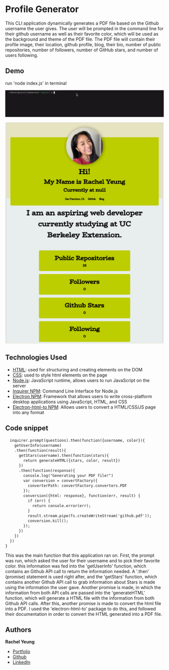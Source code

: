 # Profile Generator

This CLI application dynamically generates a PDF file based on the Github username the user gives. The user will be prompted in the command line for their github username as well as their favorite color, which will be used as the background and theme of the PDF file. The PDF file will contain their profile image, their location, github profile, blog, their bio, number of public repositories, number of followers, number of GitHub stars, and number of users following.

## Demo
run 'node index.js' in terminal


![gif](/assets/commandline.gif)

![screenshot](/assets/screenshot.png)

## Technologies Used

* [HTML](https://developer.mozilla.org/en-US/docs/Web/HTML): used for structuring and creating elements on the DOM
* [CSS](https://developer.mozilla.org/en-US/docs/Web/CSS): used to style html elements on the page
* [Node.js](https://developer.mozilla.org/en-US/docs/Web/API/Node): JavaScript runtime, allows users to run JavaScript on the server
* [Inquirer NPM](https://www.npmjs.com/package/inquirer): Command Line Interface for Node.js
* [Electron NPM](https://www.npmjs.com/package/electron): Framework that allows users to write cross-platform desktop applications using JavaScript, HTML, and CSS
* [Electron-html-to NPM](https://www.npmjs.com/package/electron-html-to): Allows users to convert a HTML/CSS/JS page into any format

## Code snippet 
```function init() {
  inquirer.prompt(questions).then(function({username, color}){
    getUserInfo(username)
    .then(function(result){
      getStars(username).then(function(stars){
        return generateHTML({stars, color, result})
      })
      .then(function(response){
        console.log("Generating your PDF file!")
        var conversion = convertFactory({
          converterPath: convertFactory.converters.PDF
        });
        conversion({html: response}, function(err, result) {
          if (err) {
            return console.error(err);
          }
          result.stream.pipe(fs.createWriteStream('github.pdf'));
          conversion.kill();
        });
      })
    })
  })
}
```
This was the main function that this application ran on. First, the prompt was run, which asked the user for their username and to pick their favorite color. this information was fed into the 'getUserInfo' function, which contains an Github API call to return the information needed. A '.then' (promise) statement is used right after, and the 'getStars' function, which contains another Github API call to grab information about Stars is made using the information the user gave. Another promise is made, in which the information from both API calls are passed into the 'generateHTML' function, which will generate a HTML file with the information from both Github API calls. After this, another promise is made to convert the html file into a PDF. I used the 'electron-html-to' package to do this, and followed their documentation in order to convert the HTML generated into a PDF file. 

## Authors

**Rachel Yeung**
* [Portfolio](https://rachelyeung.herokuapp.com/)
* [Github](https://github.com/xrachhel)
* [LinkedIn](https://www.linkedin.com/in/rachel-yeung-814986159/)
